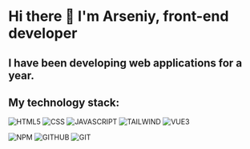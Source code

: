 # Hi there 👋 I'm Arseniy, front-end developer

## I have been developing web applications for a year.

## My technology stack:

![HTML5](https://camo.githubusercontent.com/fc7819d9e0d39c97ec63678fa1da9a50d3e04794c726f441cc739f6a1c2cf811/68747470733a2f2f696d672e736869656c64732e696f2f62616467652f48544d4c2d3064313131373f7374796c653d666f722d7468652d6261646765266c6f676f3d68746d6c35266c6f676f436f6c6f723d23453334463236) ![CSS](https://camo.githubusercontent.com/1037d8d2b95634b0ec5ca9ae333ae9661531be35b92d86826baaf8cc95c58371/68747470733a2f2f696d672e736869656c64732e696f2f62616467652f4353532d3064313131373f7374796c653d666f722d7468652d6261646765266c6f676f3d63737333266c6f676f436f6c6f723d23313537324236) ![JAVASCRIPT](https://camo.githubusercontent.com/aa79df10b0a0e6dabe196e63d8158775738578e05280e7d99eb40217ee299e8f/68747470733a2f2f696d672e736869656c64732e696f2f62616467652f4a6176615363726970742d3064313131373f7374796c653d666f722d7468652d6261646765266c6f676f3d6a617661736372697074266c6f676f436f6c6f723d23463744463145) ![TAILWIND](https://camo.githubusercontent.com/40b37621b788895d3992881658bfa5945686c075f68a3d3773fbb926168a5e08/68747470733a2f2f696d672e736869656c64732e696f2f62616467652f5461696c77696e644353532d3064313131373f7374796c653d666f722d7468652d6261646765266c6f676f3d7461696c77696e64637373266c6f676f436f6c6f723d23303642364434) ![VUE3](https://camo.githubusercontent.com/520d8a24a63d8c78c50fe7461673d8069f4ea2697df8d9e464519698d8b01d12/68747470733a2f2f696d672e736869656c64732e696f2f62616467652f56756520332d3064313131373f7374796c653d666f722d7468652d6261646765266c6f676f3d767565646f746a73266c6f676f436f6c6f723d23344643303844)

![NPM](https://camo.githubusercontent.com/db5e5fabd02555144ef12674f6ee5c53b9993fe4c377d43f31d5165afc2b3e63/68747470733a2f2f696d672e736869656c64732e696f2f62616467652f6e706d2d3064313131373f7374796c653d666f722d7468652d6261646765266c6f676f3d6e706d266c6f676f436f6c6f723d23434233383337) ![GITHUB](https://camo.githubusercontent.com/5c62910c17577b46ab76af5afea6d59fcf9a35e1909ba9a6ec2f5214d25643e7/68747470733a2f2f696d672e736869656c64732e696f2f62616467652f4769744875622d3064313131373f7374796c653d666f722d7468652d6261646765266c6f676f3d676974687562266c6f676f436f6c6f723d23313831373137) ![GIT](https://camo.githubusercontent.com/e3b0d70453379ebe122eef6fbdf7d9ab19158bf974da66677aa4aa33993e6381/68747470733a2f2f696d672e736869656c64732e696f2f62616467652f4769742d3064313131373f7374796c653d666f722d7468652d6261646765266c6f676f3d676974266c6f676f436f6c6f723d23463035303332)



<!--
**MyadVushka/MyadVushka** is a ✨ _special_ ✨ repository because its `README.md` (this file) appears on your GitHub profile.

Here are some ideas to get you started:

- 🔭 I’m currently working on ...
- 🌱 I’m currently learning ...
- 👯 I’m looking to collaborate on ...
- 🤔 I’m looking for help with ...
- 💬 Ask me about ...
- 📫 How to reach me: ...
- 😄 Pronouns: ...
- ⚡ Fun fact: ...
-->
